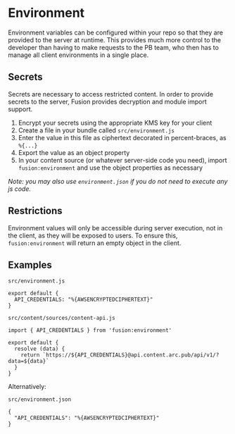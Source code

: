 # Environment

Environment variables can be configured within your repo so that they are provided to the server at runtime. This provides much more control to the developer than having to make requests to the PB team, who then has to manage all client environments in a single place.

## Secrets

Secrets are necessary to access restricted content. In order to provide secrets to the server, Fusion provides decryption and module import support.

1.  Encrypt your secrets using the appropriate KMS key for your client
1.  Create a file in your bundle called `src/environment.js`
1.  Enter the value in this file as ciphertext decorated in percent-braces, as `%{...}`
1.  Export the value as an object property
1.  In your content source (or whatever server-side code you need), import `fusion:environment` and use the object properties as necessary

_Note: you may also use `environment.json` if you do not need to execute any js code._


## Restrictions

Environment values will only be accessible during server execution, not in the client, as they will be exposed to users. To ensure this, `fusion:environment` will return an empty object in the client.


## Examples

`src/environment.js`
```
export default {
  API_CREDENTIALS: "%{AWSENCRYPTEDCIPHERTEXT}"
}
```

`src/content/sources/content-api.js`
```
import { API_CREDENTIALS } from 'fusion:environment'

export default {
  resolve (data) {
    return `https://${API_CREDENTIALS}@api.content.arc.pub/api/v1/?data=${data}`
  }
}
```

Alternatively:

`src/environment.json`
```
{
  "API_CREDENTIALS": "%{AWSENCRYPTEDCIPHERTEXT}"
}
```
